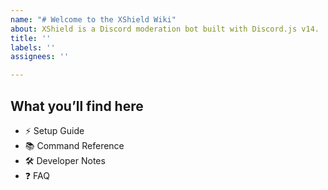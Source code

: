 ```yaml
---
name: "# Welcome to the XShield Wiki"
about: XShield is a Discord moderation bot built with Discord.js v14.
title: ''
labels: ''
assignees: ''

---
```


## What you’ll find here
- ⚡ Setup Guide
- 📚 Command Reference
- 🛠️ Developer Notes
- ❓ FAQ
